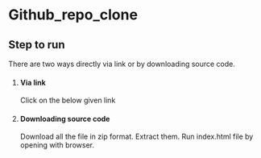 # Github_repo_clone

## Step to run
There are two ways directly via link or by downloading source code.
1. #### Via link
   Click on the below given link
   
   
3. #### Downloading source code
   Download all the file in zip format.
   Extract them.
   Run index.html file by opening with browser.
   
